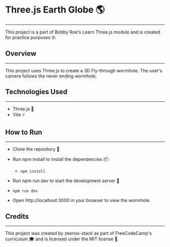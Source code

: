 # Three.js Earth Globe 🌎

---

This project is a part of Bobby Roe's Learn Three.js module and is created for practice purposes 🤓.

## Overview

---

This project uses Three.js to create a 3D Fly-through wormhole. The user's camera follows the never ending wormhole.

## Technologies Used

---

- Three.js 🎉
- Vite ⚡️

## How to Run

---

- Clone the repository 📂
- Run npm install to install the dependencies 📦:

  - ```npm
    npm install
    ```

- Run npm run dev to start the development server 🚀
 - ```npm
   npm run dev
   ```

- Open http://localhost:3000 in your browser to view the wormhole.

## Credits

---

This project was created by zeenox-stack as part of FreeCodeCamp's curriculum 🎓 and is licensed under the MIT license 📝.
